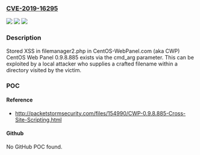 ### [CVE-2019-16295](https://cve.mitre.org/cgi-bin/cvename.cgi?name=CVE-2019-16295)
![](https://img.shields.io/static/v1?label=Product&message=n%2Fa&color=blue)
![](https://img.shields.io/static/v1?label=Version&message=n%2Fa&color=blue)
![](https://img.shields.io/static/v1?label=Vulnerability&message=n%2Fa&color=brighgreen)

### Description

Stored XSS in filemanager2.php in CentOS-WebPanel.com (aka CWP) CentOS Web Panel 0.9.8.885 exists via the cmd_arg parameter. This can be exploited by a local attacker who supplies a crafted filename within a directory visited by the victim.

### POC

#### Reference
- http://packetstormsecurity.com/files/154990/CWP-0.9.8.885-Cross-Site-Scripting.html

#### Github
No GitHub POC found.

